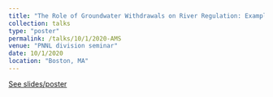 ```yaml
---
title: "The Role of Groundwater Withdrawals on River Regulation: Example from the Columbia River Basin"
collection: talks
type: "poster"
permalink: /talks/10/1/2020-AMS
venue: "PNNL division seminar"
date: 10/1/2020
location: "Boston, MA"
---
```


[See slides/poster](https://1drv.ms/b/s!Ao47KtQYIZUrsUXYRgt6PWMlO3Wi?e=dM5kXm)

